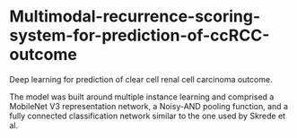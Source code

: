 # Multimodal-recurrence-scoring-system-for-prediction-of-ccRCC-outcome
Deep learning for prediction of clear cell renal cell carcinoma outcome.


The model was built around multiple instance learning and comprised a MobileNet V3 representation network, a Noisy-AND pooling function, and a fully connected classification network similar to the one used by Skrede et al.
